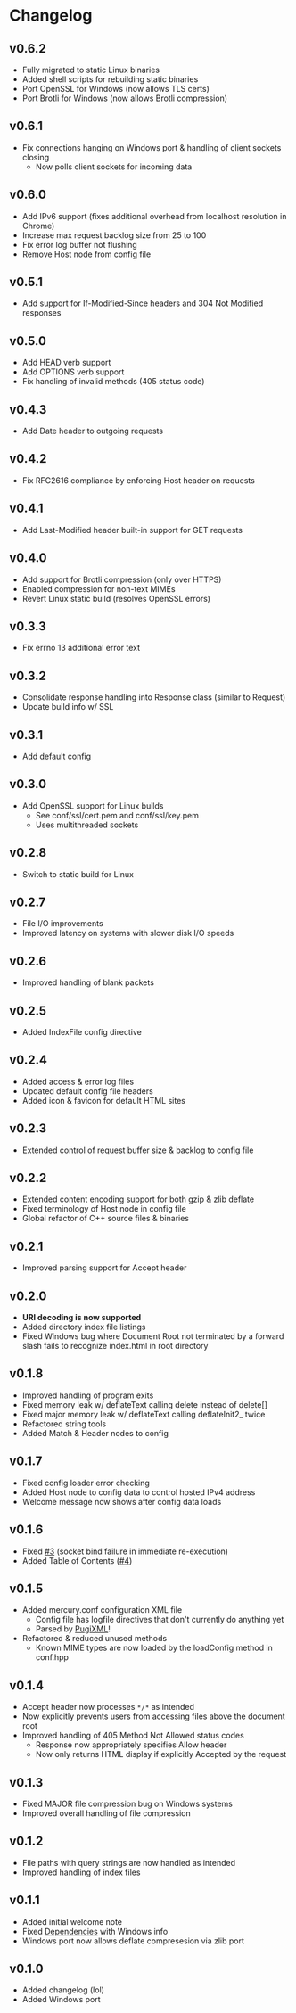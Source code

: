 # Changelog

## v0.6.2
- Fully migrated to static Linux binaries
- Added shell scripts for rebuilding static binaries
- Port OpenSSL for Windows (now allows TLS certs)
- Port Brotli for Windows (now allows Brotli compression)

## v0.6.1
- Fix connections hanging on Windows port & handling of client sockets closing
    - Now polls client sockets for incoming data

## v0.6.0
- Add IPv6 support (fixes additional overhead from localhost resolution in Chrome)
- Increase max request backlog size from 25 to 100
- Fix error log buffer not flushing
- Remove Host node from config file

## v0.5.1
- Add support for If-Modified-Since headers and 304 Not Modified responses

## v0.5.0
- Add HEAD verb support
- Add OPTIONS verb support
- Fix handling of invalid methods (405 status code)

## v0.4.3
- Add Date header to outgoing requests

## v0.4.2
- Fix RFC2616 compliance by enforcing Host header on requests

## v0.4.1
- Add Last-Modified header built-in support for GET requests

## v0.4.0
- Add support for Brotli compression (only over HTTPS)
- Enabled compression for non-text MIMEs
- Revert Linux static build (resolves OpenSSL errors)

## v0.3.3
- Fix errno 13 additional error text

## v0.3.2
- Consolidate response handling into Response class (similar to Request)
- Update build info w/ SSL

## v0.3.1
- Add default config

## v0.3.0
- Add OpenSSL support for Linux builds
    - See conf/ssl/cert.pem and conf/ssl/key.pem
    - Uses multithreaded sockets

## v0.2.8
- Switch to static build for Linux

## v0.2.7
- File I/O improvements
- Improved latency on systems with slower disk I/O speeds

## v0.2.6
- Improved handling of blank packets

## v0.2.5
- Added IndexFile config directive

## v0.2.4
- Added access & error log files
- Updated default config file headers
- Added icon & favicon for default HTML sites

## v0.2.3
- Extended control of request buffer size & backlog to config file

## v0.2.2
- Extended content encoding support for both gzip & zlib deflate
- Fixed terminology of Host node in config file
- Global refactor of C++ source files & binaries

## v0.2.1
- Improved parsing support for Accept header

## v0.2.0
- **URI decoding is now supported**
- Added directory index file listings
- Fixed Windows bug where Document Root not terminated by a forward slash fails to recognize index.html in root directory

## v0.1.8
- Improved handling of program exits
- Fixed memory leak w/ deflateText calling delete instead of delete[]
- Fixed major memory leak w/ deflateText calling deflateInit2_ twice
- Refactored string tools
- Added Match & Header nodes to config

## v0.1.7
- Fixed config loader error checking
- Added Host node to config data to control hosted IPv4 address
- Welcome message now shows after config data loads

## v0.1.6
- Fixed [#3](https://github.com/travis-heavener/mercury/issues/3) (socket bind failure in immediate re-execution)
- Added Table of Contents ([#4](https://github.com/travis-heavener/mercury/issues/4))

## v0.1.5
- Added mercury.conf configuration XML file
    - Config file has logfile directives that don't currently do anything yet
    - Parsed by [PugiXML](https://github.com/zeux/pugixml)!
- Refactored & reduced unused methods
    - Known MIME types are now loaded by the loadConfig method in conf.hpp

## v0.1.4
- Accept header now processes `*/*` as intended
- Now explicitly prevents users from accessing files above the document root
- Improved handling of 405 Method Not Allowed status codes
    - Response now appropriately specifies Allow header
    - Now only returns HTML display if explicitly Accepted by the request

## v0.1.3
- Fixed MAJOR file compression bug on Windows systems
- Improved overall handling of file compression

## v0.1.2
- File paths with query strings are now handled as intended
- Improved handling of index files

## v0.1.1
- Added initial welcome note
- Fixed [Dependencies](README.md#build-info) with Windows info
- Windows port now allows deflate compresesion via zlib port

## v0.1.0
- Added changelog (lol)
- Added Windows port